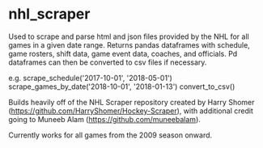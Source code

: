 # nhl_scraper
Used to scrape and parse html and json files provided by the NHL for all games in a given date range. Returns pandas dataframes with  schedule, game rosters, shift data, game event data, coaches, and officials. Pd dataframes can then be converted to csv files if necessary. 

e.g. 
scrape_schedule('2017-10-01', '2018-05-01')
scrape_games_by_date('2018-10-01', '2018-01-13')
convert_to_csv()

Builds heavily off of the NHL Scraper repository created by Harry Shomer (https://github.com/HarryShomer/Hockey-Scraper), with additional credit going to Muneeb Alam (https://github.com/muneebalam). 

Currently works for all games from the 2009 season onward. 
